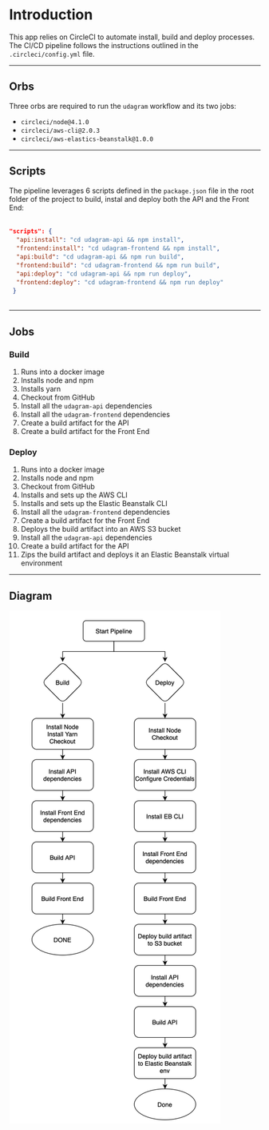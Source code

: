 # Introduction

This app relies on CircleCI to automate install, build and deploy processes. The CI/CD pipeline follows the instructions outlined in the `.circleci/config.yml` file.

---
## Orbs

Three orbs are required to run the `udagram` workflow and its two jobs:
* `circleci/node@4.1.0`
* `circleci/aws-cli@2.0.3`
* `circleci/aws-elastics-beanstalk@1.0.0`

---
## Scripts

The pipeline leverages 6 scripts defined in the `package.json` file in the root folder of the project to build, instal and deploy both the API and the Front End:
```json

"scripts": {
  "api:install": "cd udagram-api && npm install",
  "frontend:install": "cd udagram-frontend && npm install",
  "api:build": "cd udagram-api && npm run build",
  "frontend:build": "cd udagram-frontend && npm run build",
  "api:deploy": "cd udagram-api && npm run deploy",
  "frontend:deploy": "cd udagram-frontend && npm run deploy"
 }
 
```

---
## Jobs

### Build

1. Runs into a docker image
2. Installs node and npm
3. Installs yarn
4. Checkout from GitHub
5. Install all the `udagram-api` dependencies
6. Install all the `udagram-frontend` dependencies
7. Create a build artifact for the API
8. Create a build artifact for the Front End

### Deploy

1. Runs into a docker image
2. Installs node and npm
3. Checkout from GitHub
4. Installs and sets up the AWS CLI
5. Installs and sets up the Elastic Beanstalk CLI
6. Install all the `udagram-frontend` dependencies
7. Create a build artifact for the Front End
8. Deploys the build artifact into an AWS S3 bucket
9. Install all the `udagram-api` dependencies
10. Create a build artifact for the API
11. Zips the build artifact and deploys it an Elastic Beanstalk virtual environment

---
## Diagram

![Pipeline Diagram](https://github.com/fedeval/udagram-deploy/blob/master/screenshots/Udagram_Pipeline_Diagram.png?raw=true)
